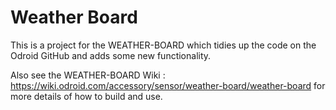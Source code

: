 Weather Board
=============

This is a project for the WEATHER-BOARD which tidies up the code on the Odroid GitHub and adds some new functionality.

Also see the WEATHER-BOARD Wiki : https://wiki.odroid.com/accessory/sensor/weather-board/weather-board
for more details of how to build and use.
